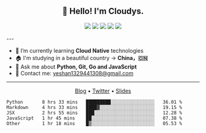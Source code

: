 <!--
**yeshan333/yeshan333** is a ✨ _special_ ✨ repository because its `README.md` (this file) appears on your GitHub profile.

Here are some ideas to get you started:

- 🔭 I’m currently working on ...
- 🌱 I’m currently learning ...
- 👯 I’m looking to collaborate on ...
- 🤔 I’m looking for help with ...
- 💬 Ask me about ...
- 📫 How to reach me: ...
- 😄 Pronouns: ...
- ⚡ Fun fact: ...
-->

<h2 align="center">👋 Hello! I'm Cloudys.</h2>
<p align="center">
<img src="https://img.shields.io/badge/-JavaScript-e5cd0c?style=flat-square&logo=JavaScript&labelColor=f7df1e&logoColor=000" /> <img src="https://img.shields.io/badge/-TypeScript-blue?style=flat-square&logo=TypeScript&labelColor=CCEEFF&logoColor=blue" /> <img src="https://img.shields.io/badge/-Python-e5cd0c?style=flat-square&logo=Python&labelColor=f7df1e&logoColor=000" /> <img src="https://img.shields.io/badge/-Go-2793e6?style=flat-square&logo=Go&labelColor=CCEEFF&logoColor=blue" /> <img src="https://img.shields.io/badge/-HTML5-e34f26?style=flat-square&logo=HTML5&logoColor=fff" />
</p>
---

- 🤔 I’m currently learning **Cloud Native** technologies
- 🏠 I'm studying in a beautiful country -> **China，🇨🇳**
- 💬 Ask me about **Python, Git, Go and JavaScript**
- 📧 Contact me: yeshan1329441308@gmail.com

---

<p align="center">
  <a href="https://shansan.top" target="_blank">Blog</a> •
  <a href="https://twitter.com/CloudysYe" target="_blank">Twitter</a> •
  <a href="https://slide.shan333.cn" target="_blank">Slides</a>
</p>

<!--START_SECTION:waka-->
```text
Python       8 hrs 33 mins   █████████░░░░░░░░░░░░░░░░   36.01 % 
Markdown     4 hrs 33 mins   ████▓░░░░░░░░░░░░░░░░░░░░   19.15 % 
JSX          2 hrs 55 mins   ███░░░░░░░░░░░░░░░░░░░░░░   12.28 % 
JavaScript   1 hr 45 mins    ██░░░░░░░░░░░░░░░░░░░░░░░   07.38 % 
Other        1 hr 18 mins    █▒░░░░░░░░░░░░░░░░░░░░░░░   05.53 % 
```
<!--END_SECTION:waka-->